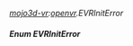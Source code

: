 _[mojo3d-vr](../../modules/mojo3d-vr/mojo3d-vr-module.md):[openvr](openvr:).EVRInitError_
##### Enum EVRInitError
